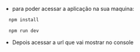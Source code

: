- para poder acessar a aplicação na sua maquina:

```bash
  npm install
```

```bash
  npm run dev
```

- Depois acessar a url que vai mostrar no console
